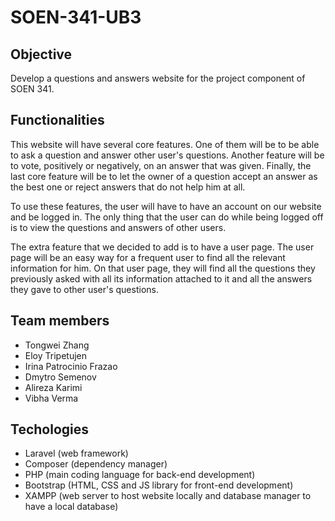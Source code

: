 # SOEN-341-UB3

## Objective

Develop a questions and answers website for the project component of SOEN 341.

## Functionalities

This website will have several core features. 
One of them will be to be able to ask a question and answer other user's questions.
Another feature will be to vote, positively or negatively, on an answer that was given.
Finally, the last core feature will be to let the owner of a question accept an answer as
the best one or reject answers that do not help him at all.

To use these features, the user will have to have an account on our website and be logged in.
The only thing that the user can do while being logged off is to view the questions and answers of other users.

The extra feature that we decided to add is to have a user page. The user page will be an easy way for a frequent
user to find all the relevant information for him. On that user page, they will find all the questions they previously 
asked with all its information attached to it and all the answers they gave to other user's questions.

## Team members

* Tongwei Zhang
* Eloy Tripetujen
* Irina Patrocinio Frazao
* Dmytro Semenov
* Alireza Karimi
* Vibha Verma

## Techologies

* Laravel (web framework)
* Composer (dependency manager)
* PHP (main coding language for back-end development)
* Bootstrap (HTML, CSS and JS library for front-end development) 
* XAMPP (web server to host website locally and database manager to have a local database)

